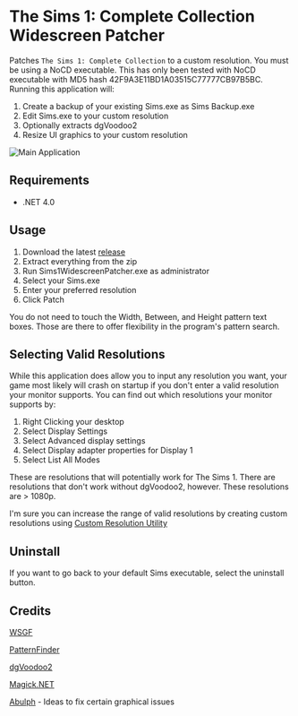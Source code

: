 # The Sims 1: Complete Collection Widescreen Patcher

Patches `The Sims 1: Complete Collection` to a custom resolution. You must be using a NoCD executable. This has only been tested with NoCD executable with MD5 hash 42F9A3E11BD1A03515C77777CB97B5BC. Running this application will:

1. Create a backup of your existing Sims.exe as Sims Backup.exe
2. Edit Sims.exe to your custom resolution
3. Optionally extracts dgVoodoo2
4. Resize UI graphics to your custom resolution

![Main Application](https://i.imgur.com/tbNdvkt.png)

## Requirements

* .NET 4.0

## Usage

1. Download the latest [release](https://github.com/FaithBeam/Sims-1-Complete-Collection-Widescreen-Patcher/releases)
2. Extract everything from the zip
3. Run Sims1WidescreenPatcher.exe as administrator
4. Select your Sims.exe
5. Enter your preferred resolution
6. Click Patch

You do not need to touch the Width, Between, and Height pattern text boxes. Those are there to offer flexibility in the program's pattern search. 

## Selecting Valid Resolutions

While this application does allow you to input any resolution you want, your game most likely will crash on startup if you don't enter a valid resolution your monitor supports. You can find out which resolutions your monitor supports by:

1. Right Clicking your desktop
2. Select Display Settings
3. Select Advanced display settings
4. Select Display adapter properties for Display 1
5. Select List All Modes

These are resolutions that will potentially work for The Sims 1. There are resolutions that don't work without dgVoodoo2, however. These resolutions are > 1080p.

I'm sure you can increase the range of valid resolutions by creating custom resolutions using [Custom Resolution Utility](https://www.monitortests.com/forum/Thread-Custom-Resolution-Utility-CRU)

## Uninstall

If you want to go back to your default Sims executable, select the uninstall button.

## Credits

[WSGF](http://www.wsgf.org/dr/sims)

[PatternFinder](https://github.com/mrexodia/PatternFinder)

[dgVoodoo2](http://dege.freeweb.hu/dgVoodoo2/dgVoodoo2.html)

[Magick.NET](https://github.com/dlemstra/Magick.NET)

[Abulph](https://www.reddit.com/r/thesims/comments/6snibn/the_sims_1_widescreen_fix_1080p/) - Ideas to fix certain graphical issues
